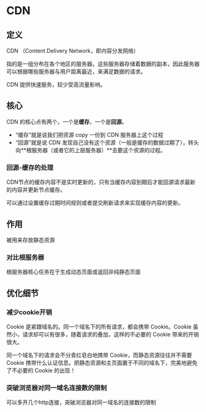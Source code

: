 # CDN

## 定义

CDN （Content Delivery Network，即内容分发网络）

指的是一组分布在各个地区的服务器。这些服务器存储着数据的副本，因此服务器可以根据哪些服务器与用户距离最近，来满足数据的请求。

CDN 提供快速服务，较少受高流量影响。

## 核心

CDN 的核心点有两个，一个是**缓存**，一个是**回源**。

- “缓存”就是说我们把资源 copy 一份到 CDN 服务器上这个过程
- “回源”就是说 CDN 发现自己没有这个资源（一般是缓存的数据过期了），转头向**根服务器（或者它的上层服务器）**去要这个资源的过程。

### 回源-缓存的处理

CDN节点的缓存内容不是实时更新的，只有当缓存内容到期后才能回源请求最新的内容并更新节点缓存。

可以通过设置缓存过期时间规则或者提交刷新请求来实现缓存内容的更新。

## 作用

被用来存放静态资源

### 对比根服务器

根服务器核心任务在于生成动态页面或返回非纯静态页面

## 优化细节

### 减少cookie开销

Cookie 是紧跟域名的。同一个域名下的所有请求，都会携带 Cookie。Cookie 虽然小，请求却可以有很多，随着请求的叠加，这样的不必要的 Cookie 带来的开销很大。

同一个域名下的请求会不分青红皂白地携带 Cookie，而静态资源往往并不需要 Cookie 携带什么认证信息。把静态资源和主页面置于不同的域名下，完美地避免了不必要的 Cookie 的出现！

### 突破浏览器对同一域名连接数的限制

可以多开几个http连接，突破浏览器对同一域名的连接数的限制
